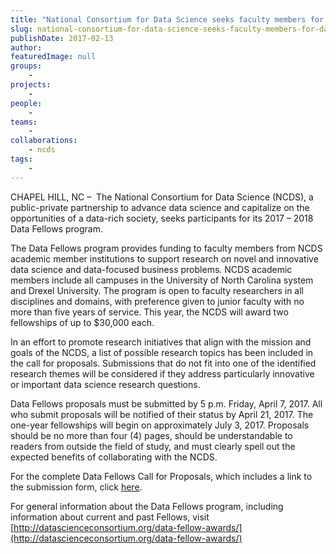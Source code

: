 ```yaml
---
title: "National Consortium for Data Science seeks faculty members for Data Fellows program"
slug: national-consortium-for-data-science-seeks-faculty-members-for-data-fellows-program
publishDate: 2017-02-13
author: 
featuredImage: null
groups:
    - 
projects:
    - 
people:
    - 
teams: 
    - 
collaborations:
    - ncds
tags:
    - 
---
```

CHAPEL HILL, NC –  The National Consortium for Data Science (NCDS), a public-private partnership to advance data science and capitalize on the opportunities of a data-rich society, seeks participants for its 2017 – 2018 Data Fellows program.

The Data Fellows program provides funding to faculty members from NCDS academic member institutions to support research on novel and innovative data science and data-focused business problems. NCDS academic members include all campuses in the University of North Carolina system and Drexel University. The program is open to faculty researchers in all disciplines and domains, with preference given to junior faculty with no more than five years of service. This year, the NCDS will award two fellowships of up to $30,000 each.

In an effort to promote research initiatives that align with the mission and goals of the NCDS, a list of possible research topics has been included in the call for proposals. Submissions that do not fit into one of the identified research themes will be considered if they address particularly innovative or important data science research questions.

Data Fellows proposals must be submitted by 5 p.m. Friday, April 7, 2017. All who submit proposals will be notified of their status by April 21, 2017. The one-year fellowships will begin on approximately July 3, 2017. Proposals should be no more than four (4) pages, should be understandable to readers from outside the field of study, and must clearly spell out the expected benefits of collaborating with the NCDS.

For the complete Data Fellows Call for Proposals, which includes a link to the submission form, click [here](http://datascienceconsortium.org/data-fellows/).

For general information about the Data Fellows program, including information about current and past Fellows, visit [http://datascienceconsortium.org/data-fellow-awards/](http://datascienceconsortium.org/data-fellow-awards/)
